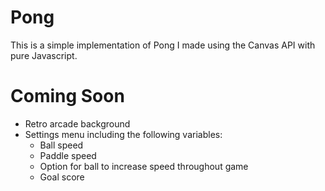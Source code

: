 # Pong
This is a simple implementation of Pong I made using the Canvas API with pure Javascript. 
# Coming Soon
* Retro arcade background
* Settings menu including the following variables:
  * Ball speed
  * Paddle speed
  * Option for ball to increase speed throughout game
  * Goal score
